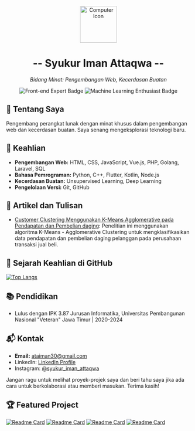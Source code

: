 <div align="center">
  <img src="https://images.weserv.nl/?url=avatars.githubusercontent.com/u/67489973?v=4&h=300&w=300&fit=cover&mask=circle&maxage=7d" alt="Computer Icon" width="100" height="100" >
  <h1> -- Syukur Iman Attaqwa -- </h1>
  <p><em>Bidang Minat: Pengembangan Web, Kecerdasan Buatan</em></p>
  <p>
    <img src="https://img.shields.io/badge/Web--Developer-Expert-brightgreen" alt="Front-end Expert Badge"/>
    <img src="https://img.shields.io/badge/Machine--Learning-Enthusiast-blue" alt="Machine Learning Enthusiast Badge"/>
  </p>
</div>

## 🚀 Tentang Saya
Pengembang perangkat lunak dengan minat khusus dalam pengembangan web dan kecerdasan buatan. Saya senang mengeksplorasi teknologi baru.

## 🔧 Keahlian
- **Pengembangan Web:** HTML, CSS, JavaScript, Vue.js, PHP, Golang, Laravel, SQL
- **Bahasa Pemrograman:** Python, C++, Flutter, Kotlin, Node.js
- **Kecerdasan Buatan:** Unsupervised Learning, Deep Learning
- **Pengelolaan Versi:** Git, GitHub

## 📝 Artikel dan Tulisan
- [Customer Clustering Menggunakan K-Means Agglomerative pada Pendapatan dan Pembelian daging](https://santika.upnjatim.ac.id/submissions/index.php/santika/article/view/203):
Penelitian ini menggunakan algoritma K-Means - Agglomerative Clustering untuk mengklasifikasikan data pendapatan dan pembelian daging pelanggan pada perusahaan transaksi jual beli. 

## 🚀 Sejarah Keahlian di GitHub
[![Top Langs](https://github-readme-stats.vercel.app/api/top-langs/?username=SyukurIman&layout=compact&theme=radical)](https://github.com/anuraghazra/github-readme-stats)

## 📚 Pendidikan
  - Lulus dengan IPK 3.87 Jurusan Informatika, Universitas Pembangunan Nasional "Veteran" Jawa Timur | 2020-2024

## 📬 Kontak
- **Email:** ataiman30@gmail.com
- LinkedIn: [LinkedIn Profile](https://www.linkedin.com/in/syukuriman/)
- Instagram: [@syukur_iman_attaqwa](https://www.instagram.com/syukur_iman_attaqwa/)

Jangan ragu untuk melihat proyek-projek saya dan beri tahu saya jika ada cara untuk berkolaborasi atau memberi masukan. Terima kasih!

## 🏆 Featured Project

[![Readme Card](https://github-readme-stats.vercel.app/api/pin/?username=SyukurIman&repo=bdl_final_project&theme=dark)](https://github.com/SyukurIman/bdl_final_project)
[![Readme Card](https://github-readme-stats.vercel.app/api/pin/?username=SyukurIman&repo=healyou_backend&theme=dark)](https://github.com/SyukurIman/healyou_backend)
[![Readme Card](https://github-readme-stats.vercel.app/api/pin/?username=SyukurIman&repo=Mikro_kelompok_1&theme=dark)](https://github.com/SyukurIman/Mikro_kelompok_1)
[![Readme Card](https://github-readme-stats.vercel.app/api/pin/?username=SyukurIman&repo=Blockchain_Library&theme=dark)](https://github.com/SyukurIman/Blockchain_Library)

